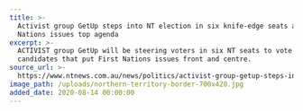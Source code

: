 ```yaml
---
title: >-
  Activist group GetUp steps into NT election in six knife-edge seats as First
  Nations issues top agenda
excerpt: >-
  ACTIVIST group GetUp will be steering voters in six NT seats to vote for
  candidates that put First Nations issues front and centre.
source_url: >-
  https://www.ntnews.com.au/news/politics/activist-group-getup-steps-into-nt-election-in-six-knifeedge-seats-as-first-nations-issues-top-agenda/news-story/b20fe02a85961550d1ba8a76914df079?btr=b4387259f327c75e5671b67ef0df19b5
image_path: /uploads/northern-territory-border-700x420.jpg
added_date: 2020-08-14 00:00:00
---
```


